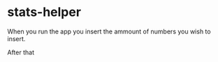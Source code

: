 # stats-helper
When you run the app you insert the ammount of numbers you wish to insert.

After that
